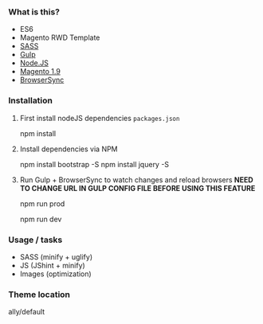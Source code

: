 ### What is this? ###

* ES6
* Magento RWD Template  
* [SASS](http://sass-lang.com/)
* [Gulp](http://gulpjs.com/)
* [Node.JS](https://nodejs.org/)
* [Magento 1.9](http://magento.com/)
* [BrowserSync](http://browsersync.io/)

### Installation ###

1) First install nodeJS dependencies `packages.json`

	npm install

2) Install dependencies via NPM

    npm install bootstrap -S
	npm install jquery -S

3) Run Gulp + BrowserSync to watch changes and reload browsers
    __NEED TO CHANGE URL IN GULP CONFIG FILE BEFORE USING THIS FEATURE__

    npm run prod 
    
    npm run dev

### Usage / tasks ###

* SASS (minify + uglify)
* JS (JShint + minify)
* Images (optimization)

### Theme location ###

ally/default
